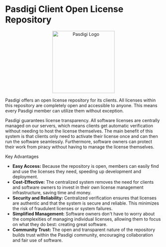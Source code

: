 <p align="center">
<h1>Pasdigi Client Open License Repository</h1>
</p>
<p align="center">
<img src="https://pasdigi.com/assets/img/logo.png" alt="Pasdigi Logo" width="200">
</p>

Pasdigi offers an open license repository for its clients. All licenses within this repository are completely open and accessible to anyone. This means every Pasdigi member can utilize them without exception.

Pasdigi guarantees license transparency. All software licenses are centrally managed on our servers, which means clients get automatic verification without needing to host the license themselves. The main benefit of this system is that clients only need to activate their license once and can then run the software seamlessly. Furthermore, software owners can protect their work from piracy without having to manage the license themselves.

Key Advantages
<ul>
<li><strong>Easy Access:</strong> Because the repository is open, members can easily find and use the licenses they need, speeding up development and deployment.</li>
<li><strong>Cost-Effective:</strong> The centralized system removes the need for clients and software owners to invest in their own license management infrastructure, saving time and money.</li>
<li><strong>Security and Reliability:</strong> Centralized verification ensures that licenses are authentic and that the system is secure and reliable. This minimizes the risk of fraudulent licenses or system failures.</li>
<li><strong>Simplified Management:</strong> Software owners don't have to worry about the complexities of managing individual licenses, allowing them to focus on what they do best: creating great software.</li>
<li><strong>Community Trust:</strong> The open and transparent nature of the repository builds trust within the Pasdigi community, encouraging collaboration and fair use of software.</li>
</ul>

